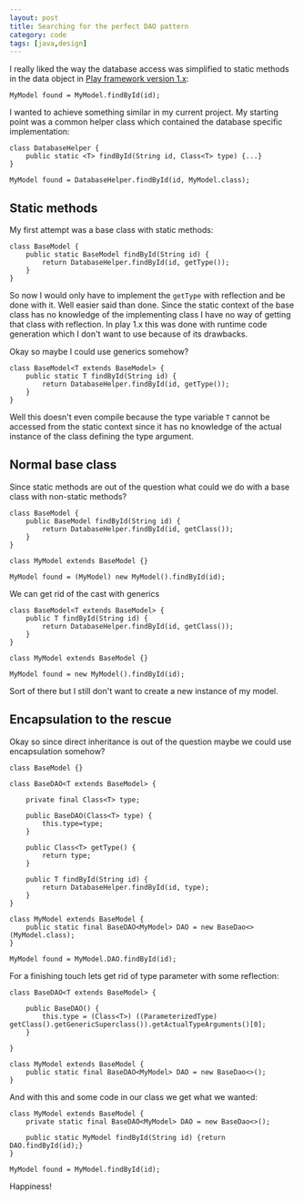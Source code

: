 ```yaml
---
layout: post
title: Searching for the perfect DAO pattern
category: code
tags: [java,design]
---
```


I really liked the way the database access was simplified to static methods in the data object in [Play framework version 1.x](http://www.playframework.com/documentation/1.2.5/jpa):

    MyModel found = MyModel.findById(id);

I wanted to achieve something similar in my current project. My starting point was a common helper class which contained the database specific implementation:

    class DatabaseHelper {
        public static <T> findById(String id, Class<T> type) {...}
    }

    MyModel found = DatabaseHelper.findById(id, MyModel.class);

Static methods
--------------

My first attempt was a base class with static methods:

    class BaseModel {
        public static BaseModel findById(String id) {
            return DatabaseHelper.findById(id, getType());
        }
    }

So now I would only have to implement the `getType` with reflection and be done with it. Well easier said than done. Since the static context of the base class has no knowledge of the implementing class I have no way of getting that class with reflection. In play 1.x this was done with runtime code generation which I don't want to use because of its drawbacks.

Okay so maybe I could use generics somehow?

    class BaseModel<T extends BaseModel> {
        public static T findById(String id) {
            return DatabaseHelper.findById(id, getType());
        }
    }

Well this doesn't even compile because the type variable `T` cannot be accessed from the static context since it has no knowledge of the actual instance of the class defining the type argument.

Normal base class
-----------------

Since static methods are out of the question what could we do with a base class with non-static methods?

    class BaseModel {
        public BaseModel findById(String id) {
            return DatabaseHelper.findById(id, getClass());
        }
    }

    class MyModel extends BaseModel {}

    MyModel found = (MyModel) new MyModel().findById(id);

We can get rid of the cast with generics

    class BaseModel<T extends BaseModel> {
        public T findById(String id) {
            return DatabaseHelper.findById(id, getClass());
        }
    }

    class MyModel extends BaseModel {}

    MyModel found = new MyModel().findById(id);

Sort of there but I still don't want to create a new instance of my model.

Encapsulation to the rescue
---------------------------

Okay so since direct inheritance is out of the question maybe we could use encapsulation somehow?

    class BaseModel {}

    class BaseDAO<T extends BaseModel> {

        private final Class<T> type;

        public BaseDAO(Class<T> type) {
            this.type=type;
        }

        public Class<T> getType() {
            return type;
        }

        public T findById(String id) {
            return DatabaseHelper.findById(id, type);
        }
    }

    class MyModel extends BaseModel {
        public static final BaseDAO<MyModel> DAO = new BaseDao<>(MyModel.class);
    }

    MyModel found = MyModel.DAO.findById(id);

For a finishing touch lets get rid of type parameter with some reflection:

    class BaseDAO<T extends BaseModel> {

        public BaseDAO() {
            this.type = (Class<T>) ((ParameterizedType) getClass().getGenericSuperclass()).getActualTypeArguments()[0];
        }

    }

    class MyModel extends BaseModel {
        public static final BaseDAO<MyModel> DAO = new BaseDao<>();
    }

And with this and some code in our class we get what we wanted:

    class MyModel extends BaseModel {
        private static final BaseDAO<MyModel> DAO = new BaseDao<>();

        public static MyModel findById(String id) {return DAO.findById(id);}
    }

    MyModel found = MyModel.findById(id);

Happiness!